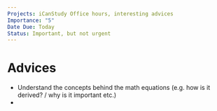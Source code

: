 ```yaml
---
Projects: iCanStudy Office hours, interesting advices
Importance: "5"
Date Due: Today
Status: Important, but not urgent
---
```

# Advices
- Understand the concepts behind the math equations (e.g. how is it derived? / why is it important etc.)
- 